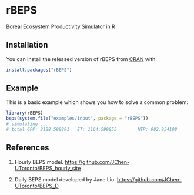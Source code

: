
# rBEPS

Boreal Ecosystem Productivity Simulator in R

<!-- badges: start -->
<!-- badges: end -->

## Installation

You can install the released version of rBEPS from [CRAN](https://CRAN.R-project.org) with:

``` r
install.packages("rBEPS")
```

## Example

This is a basic example which shows you how to solve a common problem:

``` r
library(rBEPS)
beps(system.file("examples/input", package = "rBEPS"))
# simulating ...  
# total GPP: 2128.598891   ET: 1164.599855        NEP: 982.954108
```

## References

1. Hourly BEPS model. <https://github.com/JChen-UToronto/BEPS_hourly_site>

2. Daily BEPS model developed by Jane Liu. <https://github.com/JChen-UToronto/BEPS_D>
